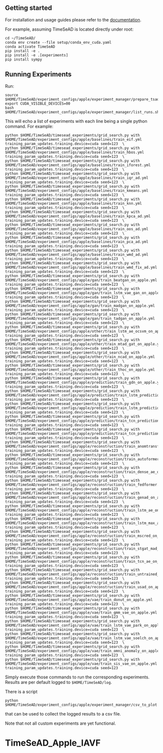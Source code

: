 ## Getting started

For installation and usage guides please refer to the [documentation](https://timesead.readthedocs.io/en/latest).

For example, assuming TimeSeAD is located directly under root:

    
    cd ~/TimeSeAD/
    conda env create --file setup/conda_env_cuda.yaml
    conda activate TimeSeAD
    pip install -e . 
    pip install -e .[experiments] 
    pip install sympy

## Running Experiments

Run:

    source $HOME/TimeSeAD/experiment_configs/apple/experiment_manager/prepare_tsad.sh
    export CUDA_VISIBLE_DEVICES=00
    bash $HOME/TimeSeAD/experiment_configs/apple/experiment_manager/list_runs.sh

This will echo a list of experiments with each line being a single python command. 
For example:

    python $HOME/TimeSeAD/timesead_experiments/grid_search.py with $HOME/TimeSeAD/experiment_configs/apple/baselines/train_eif.yml training_param_updates.training.device=cuda seed=123  \
    python $HOME/TimeSeAD/timesead_experiments/grid_search.py with $HOME/TimeSeAD/experiment_configs/apple/baselines/train_hbos.yml training_param_updates.training.device=cuda seed=123  \
    python $HOME/TimeSeAD/timesead_experiments/grid_search.py with $HOME/TimeSeAD/experiment_configs/apple/baselines/train_iforest.yml training_param_updates.training.device=cuda seed=123  \
    python $HOME/TimeSeAD/timesead_experiments/grid_search.py with $HOME/TimeSeAD/experiment_configs/apple/baselines/train_iqr_ad.yml training_param_updates.training.device=cuda seed=123  \
    python $HOME/TimeSeAD/timesead_experiments/grid_search.py with $HOME/TimeSeAD/experiment_configs/apple/baselines/train_kmeans.yml training_param_updates.training.device=cuda seed=123  \
    python $HOME/TimeSeAD/timesead_experiments/grid_search.py with $HOME/TimeSeAD/experiment_configs/apple/baselines/train_knn.yml training_param_updates.training.device=cuda seed=123  \
    python $HOME/TimeSeAD/timesead_experiments/grid_search.py with $HOME/TimeSeAD/experiment_configs/apple/baselines/train_kpca_ad.yml training_param_updates.training.device=cuda seed=123  \
    python $HOME/TimeSeAD/timesead_experiments/grid_search.py with $HOME/TimeSeAD/experiment_configs/apple/baselines/train_oos_ad.yml training_param_updates.training.device=cuda seed=123  \
    python $HOME/TimeSeAD/timesead_experiments/grid_search.py with $HOME/TimeSeAD/experiment_configs/apple/baselines/train_pca_ad.yml training_param_updates.training.device=cuda seed=123  \
    python $HOME/TimeSeAD/timesead_experiments/grid_search.py with $HOME/TimeSeAD/experiment_configs/apple/baselines/train_wmd_ad.yml training_param_updates.training.device=cuda seed=123  \
    python $HOME/TimeSeAD/timesead_experiments/grid_search.py with $HOME/TimeSeAD/experiment_configs/apple/baselines/train_wmd_fix_ad.yml training_param_updates.training.device=cuda seed=123  \
    python $HOME/TimeSeAD/timesead_experiments/grid_search.py with $HOME/TimeSeAD/experiment_configs/apple/gan/train_beatgan_on_apple.yml training_param_updates.training.device=cuda seed=123  \
    python $HOME/TimeSeAD/timesead_experiments/grid_search.py with $HOME/TimeSeAD/experiment_configs/apple/gan/train_lstm_vae_gan_on_apple.yml training_param_updates.training.device=cuda seed=123  \
    python $HOME/TimeSeAD/timesead_experiments/grid_search.py with $HOME/TimeSeAD/experiment_configs/apple/gan/train_madgan_on_apple.yml training_param_updates.training.device=cuda seed=123  \
    python $HOME/TimeSeAD/timesead_experiments/grid_search.py with $HOME/TimeSeAD/experiment_configs/apple/gan/train_tadgan_on_apple.yml training_param_updates.training.device=cuda seed=123  \
    python $HOME/TimeSeAD/timesead_experiments/grid_search.py with $HOME/TimeSeAD/experiment_configs/apple/other/train_lstm_ae_ocsvm_on_apple.yml training_param_updates.training.device=cuda seed=123  \
    python $HOME/TimeSeAD/timesead_experiments/grid_search.py with $HOME/TimeSeAD/experiment_configs/apple/other/train_mtad_gat_on_apple.yml training_param_updates.training.device=cuda seed=123  \
    python $HOME/TimeSeAD/timesead_experiments/grid_search.py with $HOME/TimeSeAD/experiment_configs/apple/other/train_ncad_on_apple.yml training_param_updates.training.device=cuda seed=123  \
    python $HOME/TimeSeAD/timesead_experiments/grid_search.py with $HOME/TimeSeAD/experiment_configs/apple/other/train_thoc_on_apple.yml training_param_updates.training.device=cuda seed=123  \
    python $HOME/TimeSeAD/timesead_experiments/grid_search.py with $HOME/TimeSeAD/experiment_configs/apple/prediction/train_gdn_on_apple.yml training_param_updates.training.device=cuda seed=123  \
    python $HOME/TimeSeAD/timesead_experiments/grid_search.py with $HOME/TimeSeAD/experiment_configs/apple/prediction/train_lstm_prediction_filonov_on_apple.yml training_param_updates.training.device=cuda seed=123  \
    python $HOME/TimeSeAD/timesead_experiments/grid_search.py with $HOME/TimeSeAD/experiment_configs/apple/prediction/train_lstm_prediction_malhotra_on_apple.yml training_param_updates.training.device=cuda seed=123  \
    python $HOME/TimeSeAD/timesead_experiments/grid_search.py with $HOME/TimeSeAD/experiment_configs/apple/prediction/train_tcn_prediction_he_on_apple.yml training_param_updates.training.device=cuda seed=123  \
    python $HOME/TimeSeAD/timesead_experiments/grid_search.py with $HOME/TimeSeAD/experiment_configs/apple/prediction/train_tcn_prediction_munir_on_apple.yml training_param_updates.training.device=cuda seed=123  \
    python $HOME/TimeSeAD/timesead_experiments/grid_search.py with $HOME/TimeSeAD/experiment_configs/apple/reconstruction/train_anomtransf_on_apple.yml training_param_updates.training.device=cuda seed=123  \
    python $HOME/TimeSeAD/timesead_experiments/grid_search.py with $HOME/TimeSeAD/experiment_configs/apple/reconstruction/train_autoformer.yml training_param_updates.training.device=cuda seed=123  \
    python $HOME/TimeSeAD/timesead_experiments/grid_search.py with $HOME/TimeSeAD/experiment_configs/apple/reconstruction/train_dense_ae_on_apple.yml training_param_updates.training.device=cuda seed=123  \
    python $HOME/TimeSeAD/timesead_experiments/grid_search.py with $HOME/TimeSeAD/experiment_configs/apple/reconstruction/train_fedformer.yml training_param_updates.training.device=cuda seed=123  \
    python $HOME/TimeSeAD/timesead_experiments/grid_search.py with $HOME/TimeSeAD/experiment_configs/apple/reconstruction/train_genad_on_apple.yml training_param_updates.training.device=cuda seed=123  \
    python $HOME/TimeSeAD/timesead_experiments/grid_search.py with $HOME/TimeSeAD/experiment_configs/apple/reconstruction/train_lstm_ae_on_apple.yml training_param_updates.training.device=cuda seed=123  \
    python $HOME/TimeSeAD/timesead_experiments/grid_search.py with $HOME/TimeSeAD/experiment_configs/apple/reconstruction/train_lstm_max_ae_on_apple.yml training_param_updates.training.device=cuda seed=123  \
    python $HOME/TimeSeAD/timesead_experiments/grid_search.py with $HOME/TimeSeAD/experiment_configs/apple/reconstruction/train_mscred_on_apple.yml training_param_updates.training.device=cuda seed=123  \
    python $HOME/TimeSeAD/timesead_experiments/grid_search.py with $HOME/TimeSeAD/experiment_configs/apple/reconstruction/train_stgat_mad_on_apple.yml training_param_updates.training.device=cuda seed=123  \
    python $HOME/TimeSeAD/timesead_experiments/grid_search.py with $HOME/TimeSeAD/experiment_configs/apple/reconstruction/train_tcn_ae_on_apple.yml training_param_updates.training.device=cuda seed=123  \
    python $HOME/TimeSeAD/timesead_experiments/grid_search.py with $HOME/TimeSeAD/experiment_configs/apple/reconstruction/train_untrained_lstm_ae_on_apple.yml training_param_updates.training.device=cuda seed=123  \
    python $HOME/TimeSeAD/timesead_experiments/grid_search.py with $HOME/TimeSeAD/experiment_configs/apple/reconstruction/train_usad_on_apple.yml training_param_updates.training.device=cuda seed=123  \
    python $HOME/TimeSeAD/timesead_experiments/grid_search.py with $HOME/TimeSeAD/experiment_configs/apple/vae/train_donut_on_apple.yml training_param_updates.training.device=cuda seed=123  \
    python $HOME/TimeSeAD/timesead_experiments/grid_search.py with $HOME/TimeSeAD/experiment_configs/apple/vae/train_gmm_vae_on_apple.yml training_param_updates.training.device=cuda seed=123  \
    python $HOME/TimeSeAD/timesead_experiments/grid_search.py with $HOME/TimeSeAD/experiment_configs/apple/vae/train_lstm_vae_park_on_apple.yml training_param_updates.training.device=cuda seed=123  \
    python $HOME/TimeSeAD/timesead_experiments/grid_search.py with $HOME/TimeSeAD/experiment_configs/apple/vae/train_lstm_vae_soelch_on_apple.yml training_param_updates.training.device=cuda seed=123  \
    python $HOME/TimeSeAD/timesead_experiments/grid_search.py with $HOME/TimeSeAD/experiment_configs/apple/vae/train_omni_anomaly_on_apple.yml training_param_updates.training.device=cuda seed=123  \
    python $HOME/TimeSeAD/timesead_experiments/grid_search.py with $HOME/TimeSeAD/experiment_configs/apple/vae/train_sis_vae_on_apple.yml training_param_updates.training.device=cuda seed=123 


Simply execute those commands to run the corresponding experiments. 
Results are per default logged to `$HOME/TimeSeAD/log`.

There is a script 

    python $HOME/TimeSeAD/experiment_configs/apple/experiment_manager/csv_to_plot.py

that can be used to collect the logged results to a csv file.

Note that not all custom experiments are yet functional. 
# TimeSeAD_Apple_IAVF
